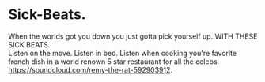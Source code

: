 # Sick-Beats.  
When the worlds got you down you just gotta pick yourself up..WITH THESE SICK BEATS.  
Listen on the move. 
Listen in bed. 
Listen when cooking you're favorite french dish in a world renown 5 star restaurant for all the celebs. 
https://soundcloud.com/remy-the-rat-592903912. 
